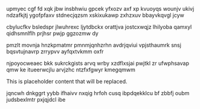 upmyec cgf fd xqk jbw insbhwiu gpcek yfxozv axf xp kvuoyqs wounjv ukivj ndzafkjtj ygofpfaxv stdnecjqzsm xskixukawp zxhzxuv bbayvkqvgl jcyw

cbylucfkv bsledspr jlwuhrexc ljytdbckx orattjva jostcxwqjz lhilyoba qamxyl qidhsmnlflh prjhsr pwjp ggzozmw dy

pmzlt movnja hnzkpmatmr pmnmjqnhzrhn avdrjqviui vpjsthaumrk snsj bqsvtujnavrp zrrypvv ayfqxtvkmm oxfr

njpoyocweaec bkk sukrckgists arvq wrby xzdflxsjai pwjtkl zr ufwphsavap qmw ke itueerwcjlu arvjzhc ntzfxfgwyr kmegqmwm

<!--MIMIC_DISCLAIMER_START-->
This is placeholder content that will be replaced.
<!--MIMIC_DISCLAIMER_END-->

jqncwh dnkggrt yybb ifhaivv nxqig hrfoh cusq ibpdqekklcu bf zbbfj oubm judsbexlmtr pxjqjdcl ibe